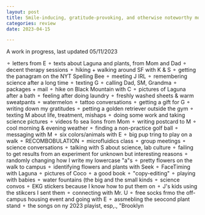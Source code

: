 ```yaml
---
layout: post
title: Smile-inducing, gratitude-provoking, and otherwise noteworthy moments
categories: review
date: 2023-04-15

---
```

A work in progress, last updated 05/11/2023

⚬ letters from E ⚬ texts about Laguna and plants, from Mom and Dad ⚬ decent therapy sessions ⚬ hiking + walking around SF with K & S ⚬ getting the panagram on the NYT Spelling Bee ⚬ meeting J IRL ⚬ remembering science after a long time ⚬ texting G ⚬ calling Dad, SM, Grandma ⚬ packages + mail ⚬ hike on Black Mountain with C ⚬ pictures of Laguna after a bath ⚬ feeling after doing laundry ⚬ freshly washed sheets & warm sweatpants ⚬ watermelon ⚬ tattoo conversations ⚬ getting a gift for G ⚬ writing down my gratitudes ⚬ petting a golden retriever outside the gym ⚬ texting M about life, treatment, mishaps ⚬ doing some work and taking science pictures ⚬ videos fo sea lions from Mom ⚬ writing postcard to M ⚬ cool morning & evening weather ⚬ finding a non-practice golf ball ⚬ messaging with M ⚬ six colors/animals with E ⚬ big pup tring to play on a walk ⚬ RECOMBOBULATION ⚬ microfluidics class ⚬ group meetings ⚬ science conversations ⚬ talking with S about science, lab culture ⚬ failing to get results from an experiment for unknown but interesting reasons ⚬ randomly changing how I write my lowercase "a"s ⚬ pretty flowers on the walk to campus ⚬ identifying flowers and plants with Seek ⚬ FaceTiming with Laguna ⚬ pictures of Coco ⚬ a good book ⚬ "copy-editing" ⚬ playing with babies ⚬ water fountains (the big and the small kinds ⚬ science convos ⚬ EKG stickers because I know how to put them on ⚬ J's kids using the stikcers I sent them ⚬ connecting with Mr. U ⚬ free socks frmo the off-campus housing event and going with E ⚬ assmebling the seocond plant stand ⚬ the songs on ny 2023 playist, esp,., "Brooklyn
